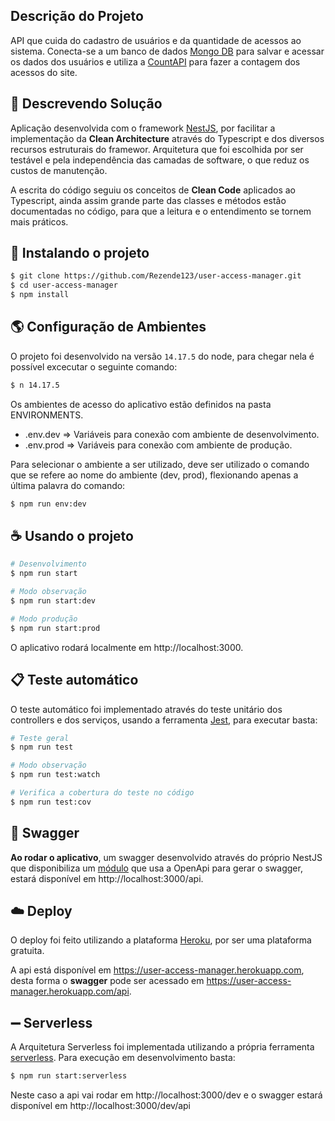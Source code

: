 
## Descrição do Projeto

API que cuida do cadastro de usuários e da quantidade de acessos ao sistema. Conecta-se a um banco de dados [Mongo DB](https://www.mongodb.com/) para salvar e acessar os dados dos usuários e utiliza a [CountAPI](https://countapi.xyz/) para fazer a contagem dos acessos do site.

## 📝 Descrevendo Solução

Aplicação desenvolvida com o framework [NestJS](https://nestjs.com/), por facilitar a implementação da **Clean Architecture** através do Typescript e dos diversos recursos estruturais do framewor. Arquitetura que foi escolhida por ser testável e pela independência das camadas de software, o que reduz os custos de manutenção.

A escrita do código seguiu os conceitos de **Clean Code** aplicados ao Typescript, ainda assim grande parte das classes e métodos estão documentadas no código, para que a leitura e o entendimento se tornem mais práticos.

## 🚀 Instalando o projeto

```bash
$ git clone https://github.com/Rezende123/user-access-manager.git
$ cd user-access-manager
$ npm install
```

## :earth_americas: Configuração de Ambientes

O projeto foi desenvolvido na versão `14.17.5` do node, para chegar nela é possível excecutar o seguinte comando:

```bash
$ n 14.17.5
```

Os ambientes de acesso do aplicativo estão definidos na pasta ENVIRONMENTS.

* .env.dev => Variáveis para conexão com ambiente de desenvolvimento.
* .env.prod => Variáveis para conexão com ambiente de produção.

Para selecionar o ambiente a ser utilizado, deve ser utilizado o comando que se refere ao nome do ambiente (dev, prod), flexionando apenas a última palavra do comando:

```bash
$ npm run env:dev
```

## ☕ Usando o projeto

```bash
# Desenvolvimento
$ npm run start

# Modo observação
$ npm run start:dev

# Modo produção
$ npm run start:prod
```
O aplicativo rodará localmente em http://localhost:3000.

## :clipboard: Teste automático

O teste automático foi implementado através do teste unitário dos controllers e dos serviços, usando a ferramenta [Jest](https://jestjs.io/pt-BR/), para executar basta:

```bash
# Teste geral
$ npm run test

# Modo observação
$ npm run test:watch

# Verifica a cobertura do teste no código
$ npm run test:cov
```

## :green_book: Swagger

**Ao rodar o aplicativo**, um swagger desenvolvido através do próprio NestJS que disponibiliza um [módulo](https://docs.nestjs.com/openapi/introduction) que usa a OpenApi para gerar o swagger, estará disponível em http://localhost:3000/api.

## :cloud: Deploy

O deploy foi feito utilizando a plataforma [Heroku](https://dashboard.heroku.com/), por ser uma plataforma gratuita.

A api está disponível em https://user-access-manager.herokuapp.com, desta forma o **swagger** pode ser acessado em https://user-access-manager.herokuapp.com/api.


## :heavy_minus_sign: Serverless

A Arquitetura Serverless foi implementada utilizando a própria ferramenta [serverless](https://www.serverless.com/). Para execução em desenvolvimento basta:

```bash
$ npm run start:serverless
```

Neste caso a api vai rodar em http://localhost:3000/dev e o swagger estará disponível em http://localhost:3000/dev/api